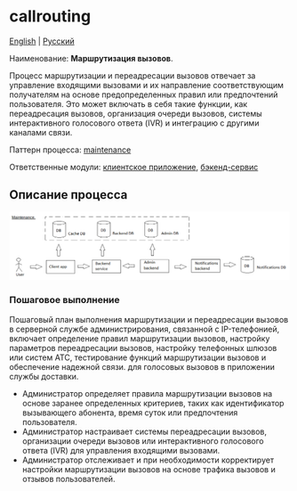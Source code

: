 # callrouting

[English](callrouting.md) | [Русский](callrouting.ru.md)

Наименование: **Маршрутизация вызовов**.

Процесс маршрутизации и переадресации вызовов отвечает за управление входящими вызовами и их направление соответствующим получателям на основе предопределенных правил или предпочтений пользователя. 
Это может включать в себя такие функции, как переадресация вызовов, организация очереди вызовов, системы интерактивного голосового ответа (IVR) и интеграцию с другими каналами связи.

Паттерн процесса: [maintenance](../../processpatterns/maintenance.ru.md)

Ответственные модули: [клиентское приложение](../../frontend/adminclient.ru.md), [бэкенд-сервис](../../backend/adminbackend.ru.md)

## Описание процесса

![maintenance_overall](../../img/maintenance_overall.png)

### Пошаговое выполнение

Пошаговый план выполнения маршрутизации и переадресации вызовов в серверной службе администрирования, связанной с IP-телефонией, включает определение правил маршрутизации вызовов, настройку параметров переадресации вызовов, настройку телефонных шлюзов или систем АТС, тестирование функций маршрутизации вызовов и обеспечение надежной связи. для голосовых вызовов в приложении службы доставки.

- Администратор определяет правила маршрутизации вызовов на основе заранее определенных критериев, таких как идентификатор вызывающего абонента, время суток или предпочтения пользователя.
- Администратор настраивает системы переадресации вызовов, организации очереди вызовов или интерактивного голосового ответа (IVR) для управления входящими вызовами.
- Администратор отслеживает и при необходимости корректирует настройки маршрутизации вызовов на основе трафика вызовов и отзывов пользователей.
